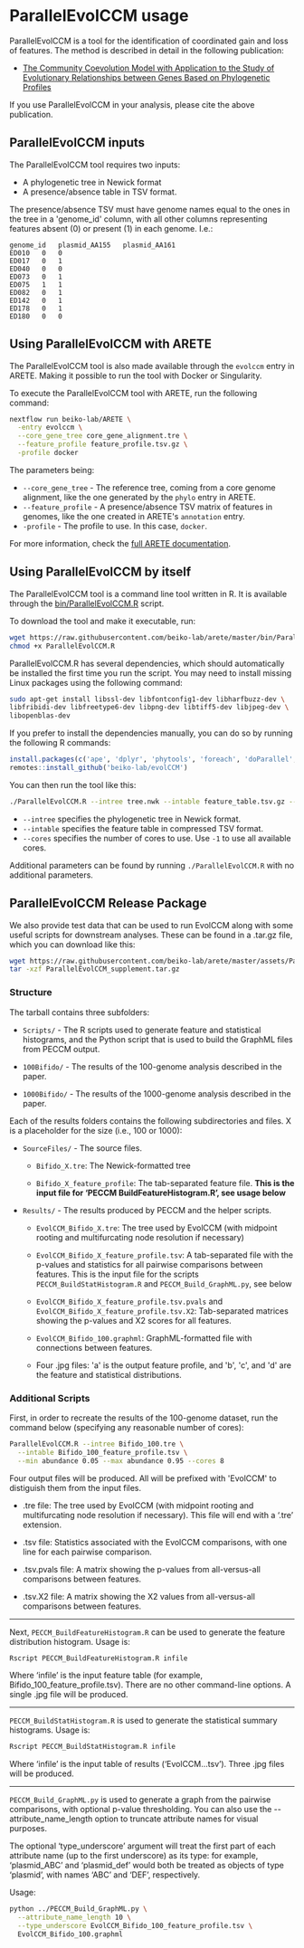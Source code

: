 # ParallelEvolCCM usage

ParallelEvolCCM is a tool for the identification of coordinated gain and loss of features.
The method is described in detail in the following publication:

- [The Community Coevolution Model with Application to the Study of Evolutionary Relationships between Genes Based on Phylogenetic Profiles](https://doi.org/10.1093/sysbio/syac052)

If you use ParallelEvolCCM in your analysis, please cite the above publication.

## ParallelEvolCCM inputs

The ParallelEvolCCM tool requires two inputs:

- A phylogenetic tree in Newick format
- A presence/absence table in TSV format.

The presence/absence TSV must have genome names equal to the ones in the tree in a 'genome_id' column,
with all other columns representing features absent (0) or present (1) in each genome. I.e.:

```
genome_id	plasmid_AA155	plasmid_AA161
ED010	0	0
ED017	0	1
ED040	0	0
ED073	0	1
ED075	1	1
ED082	0	1
ED142	0	1
ED178	0	1
ED180	0	0
```

## Using ParallelEvolCCM with ARETE

The ParallelEvolCCM tool is also made available through the `evolccm` entry in ARETE.
Making it possible to run the tool with Docker or Singularity.

To execute the ParallelEvolCCM tool with ARETE, run the following command:

```bash
nextflow run beiko-lab/ARETE \
  -entry evolccm \
  --core_gene_tree core_gene_alignment.tre \
  --feature_profile feature_profile.tsv.gz \
  -profile docker
```

The parameters being:

- `--core_gene_tree` - The reference tree, coming from a core genome alignment,
  like the one generated by the `phylo` entry in ARETE.
- `--feature_profile` - A presence/absence TSV matrix of features
  in genomes, like the one created in ARETE's `annotation` entry.
- `-profile` - The profile to use. In this case, `docker`.

For more information, check the [full ARETE documentation](https://beiko-lab.github.io/arete/).

## Using ParallelEvolCCM by itself

The ParallelEvolCCM tool is a command line tool written in R.
It is available through the [bin/ParallelEvolCCM.R](https://github.com/beiko-lab/arete/blob/master/bin/ParallelEvolCCM.R) script.

To download the tool and make it executable, run:

```bash
wget https://raw.githubusercontent.com/beiko-lab/arete/master/bin/ParallelEvolCCM.R
chmod +x ParallelEvolCCM.R
```

ParallelEvolCCM.R has several dependencies, which should automatically be installed
the first time you run the script. You may need to install missing Linux packages using
the following command:

```bash
sudo apt-get install libssl-dev libfontconfig1-dev libharfbuzz-dev \
libfribidi-dev libfreetype6-dev libpng-dev libtiff5-dev libjpeg-dev \
libopenblas-dev
```

If you prefer to install the dependencies manually, you can do so by running the following R commands:

```r
install.packages(c('ape', 'dplyr', 'phytools', 'foreach', 'doParallel', 'gplots', 'remotes'))
remotes::install_github('beiko-lab/evolCCM')
```

You can then run the tool like this:

```bash
./ParallelEvolCCM.R --intree tree.nwk --intable feature_table.tsv.gz --cores -1
```

- `--intree` specifies the phylogenetic tree in Newick format.
- `--intable` specifies the feature table in compressed TSV format.
- `--cores` specifies the number of cores to use. Use `-1` to use all available cores.

Additional parameters can be found by running `./ParallelEvolCCM.R` with no additional parameters.

## ParallelEvolCCM Release Package

We also provide test data that can be used to run EvolCCM along with some useful scripts
for downstream analyses. These can be found in a .tar.gz file, which you can download like this:

```bash
wget https://raw.githubusercontent.com/beiko-lab/arete/master/assets/ParallelEvolCCM_supplement.tar.gz
tar -xzf ParallelEvolCCM_supplement.tar.gz
```

### Structure

The tarball contains three subfolders:

- `Scripts/` - The R scripts used to generate feature and statistical histograms, and the
Python script that is used to build the GraphML files from PECCM output.

- `100Bifido/` - The results of the 100-genome analysis described in the paper.

- `1000Bifido/` - The results of the 1000-genome analysis described in the paper.

Each of the results folders contains the following subdirectories and files. X is a placeholder for the size (i.e., 100 or 1000):

- `SourceFiles/` - The source files.

    - `Bifido_X.tre`: The Newick-formatted tree

    - `Bifido_X_feature_profile`: The tab-separated feature file. **This is the input
file for ‘PECCM BuildFeatureHistogram.R’, see usage below**

- `Results/` - The results produced by PECCM and the helper scripts.

    - `EvolCCM_Bifido_X.tre`: The tree used by EvolCCM (with midpoint rooting
and multifurcating node resolution if necessary)

    - `EvolCCM_Bifido_X_feature_profile.tsv`: A tab-separated file with the p-values
and statistics for all pairwise comparisons between features. This is the
input file for the scripts `PECCM_BuildStatHistogram.R`
and `PECCM_Build_GraphML.py`, see below

    - `EvolCCM_Bifido_X_feature_profile.tsv.pvals` and
`EvolCCM_Bifido_X_feature_profile.tsv.X2`: Tab-separated matrices showing
the p-values and X2 scores for all features.

    - `EvolCCM_Bifido_100.graphml`: GraphML-formatted file with connections between features.

    - Four .jpg files: 'a' is the output feature profile, and 'b', 'c', and 'd' are the
feature and statistical distributions.

### Additional Scripts

First, in order to recreate the results of
the 100-genome dataset, run the command  below (specifying any reasonable number of cores):

```bash
ParallelEvolCCM.R --intree Bifido_100.tre \
  --intable Bifido_100_feature_profile.tsv \
  --min abundance 0.05 --max abundance 0.95 --cores 8
```

Four output files will be produced. All will be prefixed with 'EvolCCM' to distiguish
them from the input files.

- .tre file: The tree used by EvolCCM (with midpoint rooting and multifurcating
node resolution if necessary). This file will end with a ‘.tre’ extension.

- .tsv file: Statistics associated with the EvolCCM comparisons, with one line for
each pairwise comparison.

- .tsv.pvals file: A matrix showing the p-values from all-versus-all comparisons between features.

- .tsv.X2 file: A matrix showing the X2 values from all-versus-all comparisons between features.

---

Next, `PECCM_BuildFeatureHistogram.R` can be used to generate the feature distribution
histogram. Usage is:

```bash
Rscript PECCM_BuildFeatureHistogram.R infile
```

Where ‘infile’ is the input feature table (for example, Bifido_100_feature_profile.tsv).
There are no other command-line options. A single .jpg file will be produced.

---

`PECCM_BuildStatHistogram.R` is used to generate the statistical summary histograms. Usage is:

```bash
Rscript PECCM_BuildStatHistogram.R infile
```

Where ‘infile’ is the input table of results (‘EvolCCM...tsv’).
Three .jpg files will be produced.

---

`PECCM_Build_GraphML.py` is used to generate a graph from the pairwise comparisons,
with optional p-value thresholding. You can also use the --attribute_name_length
option to truncate attribute names for visual purposes.

The optional ‘type_underscore’ argument will treat the first part of each attribute name
(up to the first underscore) as its type: for example, ‘plasmid_ABC’ and ‘plasmid_def’
would both be treated as objects of type ‘plasmid’, with names ‘ABC’ and ‘DEF’, respectively.

Usage:

```bash
python ../PECCM_Build_GraphML.py \
  --attribute_name_length 10 \
  --type_underscore EvolCCM_Bifido_100_feature_profile.tsv \
  EvolCCM_Bifido_100.graphml
```

